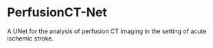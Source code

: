 # PerfusionCT-Net
A UNet for the analysis of perfusion CT imaging in the setting of acute ischemic stroke. 
